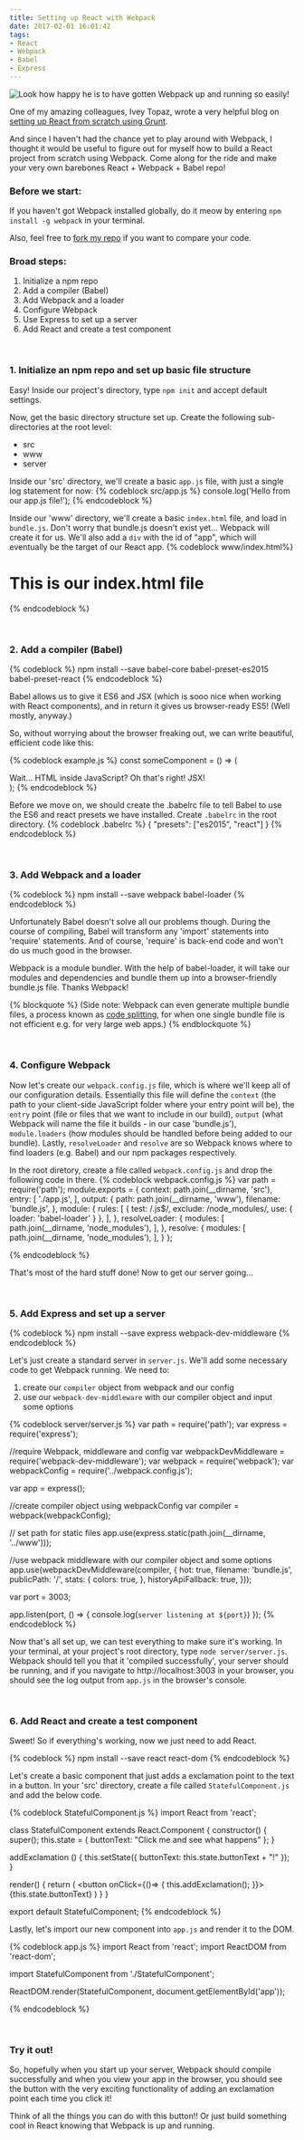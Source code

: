 ```yaml
---
title: Setting up React with Webpack
date: 2017-02-01 16:01:42
tags:
- React
- Webpack
- Babel
- Express
---
```


![Look how happy he is to have gotten Webpack up and running so easily!](/images/2017/02/coffee.jpg)

One of my amazing colleagues, Ivey Topaz, wrote a very helpful blog on <a href="http://iveytopaz.com/2016/10/25/starting_react_from_scratch/">setting up React from scratch using Grunt</a>.

And since I haven't had the chance yet to play around with Webpack, I thought it would be useful to figure out for myself how to build a React project from scratch using Webpack. Come along for the ride and make your very own barebones React + Webpack + Babel repo!
<!-- more -->
<h3>Before we start:</h3>

If you haven't got Webpack installed globally, do it meow by entering <code>npm install -g webpack</code> in your terminal.

Also, feel free to <a href="https://github.com/Luke-Wilson/react-webpack-starter">fork my repo</a> if you want to compare your code.

<h3>Broad steps:</h3>

1. Initialize a npm repo
2. Add a compiler (Babel)
3. Add Webpack and a loader
4. Configure Webpack
5. Use Express to set up a server
6. Add React and create a test component


<br /><h3>1. Initialize an npm repo and set up basic file structure</h3>

Easy! Inside our project's directory, type <code>npm init</code> and accept default settings.

Now, get the basic directory structure set up. Create the following sub-directories at the root level:
<ul><li>src</li><li>www</li><li>server</li></ul>

Inside our 'src' directory, we'll create a basic <code>app.js</code> file, with just a single log statement for now:
{% codeblock src/app.js %}
console.log('Hello from our app.js file!');
{% endcodeblock %}

Inside our 'www' directory, we'll create a basic <code>index.html</code> file, and load in <code>bundle.js</code>. Don't worry that bundle.js doesn't exist yet... Webpack will create it for us. We'll also add a <code>div</code> with the id of "app", which will eventually be the target of our React app.
{% codeblock www/index.html%}
<html>
<head>
</head>
<body>
  <h1>This is our index.html file</h1>
  <div id="app"></div>
  <script src="/bundle.js" ></script>
</body>
</html>
{% endcodeblock %}

<br /><h3>2. Add a compiler (Babel)</h3>

{% codeblock %}
npm install --save babel-core babel-preset-es2015 babel-preset-react
{% endcodeblock %}

Babel allows us to give it ES6 and JSX (which is sooo nice when working with React components), and in return it gives us browser-ready ES5! (Well mostly, anyway.)

So, without worrying about the browser freaking out, we can write beautiful, efficient code like this:

{% codeblock example.js %}
  const someComponent = () => (
    <div>Wait... HTML inside JavaScript? Oh that's right! JSX!</div>
  );
{% endcodeblock %}

Before we move on, we should create the .babelrc file to tell Babel to use the ES6 and react presets we have installed. Create <code>.babelrc</code> in the root directory.
{% codeblock .babelrc %}
{
  "presets": ["es2015", "react"]
}
{% endcodeblock %}


<br /><h3>3. Add Webpack and a loader</h3>

{% codeblock %}
npm install --save webpack babel-loader
{% endcodeblock %}

Unfortunately Babel doesn't solve all our problems though. During the course of compiling, Babel will transform any 'import' statements into 'require' statements. And of course, 'require' is back-end code and won't do us much good in the browser.

Webpack is a module bundler. With the help of babel-loader, it will take our modules and dependencies and bundle them up into a browser-friendly bundle.js file. Thanks Webpack!

{% blockquote %}
(Side note: Webpack can even generate multiple bundle files, a process known as <a href="https://webpack.github.io/docs/code-splitting.html">code splitting</a>, for when one single bundle file is not efficient e.g. for very large web apps.)
{% endblockquote %}


<br /><h3>4. Configure Webpack</h3>

Now let's create our <code>webpack.config.js</code> file, which is where we'll keep all of our configuration details. Essentially this file will define the <code>context</code> (the path to your client-side JavaScript folder where your entry point will be), the <code>entry</code> point (file or files that we want to include in our build), <code>output</code> (what Webpack will name the file it builds - in our case 'bundle.js'), <code>module.loaders</code> (how modules should be handled before being added to our bundle). Lastly, <code>resolveLoader</code> and <code>resolve</code> are so Webpack knows where to find loaders (e.g. Babel) and our npm packages respectively.

In the root diretory, create a file called <code>webpack.config.js</code> and drop the following code in there.
{% codeblock webpack.config.js %}
var path = require('path');
module.exports = {
  context: path.join(__dirname, 'src'),
  entry: [
    './app.js',
  ],
  output: {
    path: path.join(__dirname, 'www'),
    filename: 'bundle.js',
  },
  module: {
    rules: [
      {
        test: /\.js$/,
        exclude: /node_modules/,
        use: {
          loader: 'babel-loader'
        }
      },
    ],
  },
  resolveLoader: {
    modules: [
      path.join(__dirname, 'node_modules'),
    ],
  },
  resolve: {
    modules: [
      path.join(__dirname, 'node_modules'),
    ],
  }
};

{% endcodeblock %}


That's most of the hard stuff done! Now to get our server going...

<br /><h3>5. Add Express and set up a server</h3>

{% codeblock %}
npm install --save express webpack-dev-middleware
{% endcodeblock %}

Let's just create a standard server in <code>server.js</code>. We'll add some necessary code to get Webpack running. We need to:
1. create our <code>compiler</code> object from webpack and our config
2. use our <code>webpack-dev-middleware</code> with our compiler object and input some options


{% codeblock server/server.js %}
var path = require('path');
var express = require('express');

//require Webpack, middleware and config
var webpackDevMiddleware = require('webpack-dev-middleware');
var webpack = require('webpack');
var webpackConfig = require('../webpack.config.js');

var app = express();

//create compiler object using webpackConfig
var compiler = webpack(webpackConfig);

// set path for static files
app.use(express.static(path.join(__dirname, '../www')));

//use webpack middleware with our compiler object and some options
app.use(webpackDevMiddleware(compiler, {
  hot: true,
  filename: 'bundle.js',
  publicPath: '/',
  stats: {
    colors: true,
  },
  historyApiFallback: true,
}));

var port = 3003;

app.listen(port, () => {
  console.log(`server listening at ${port}`)
});
{% endcodeblock %}


Now that's all set up, we can test everything to make sure it's working. In your terminal, at your project's root directory, type <code>node server/server.js</code>. Webpack should tell you that it 'compiled successfully', your server should be running, and if you navigate to http://localhost:3003 in your browser, you should see the log output from <code>app.js</code> in the browser's console.


<br /><h3>6. Add React and create a test component</h3>

Sweet! So if everything's working, now we just need to add React.

{% codeblock %}
npm install --save react react-dom
{% endcodeblock %}

Let's create a basic component that just adds a exclamation point to the text in a button. In your 'src' directory, create a file called <code>StatefulComponent.js</code> and add the below code.

{% codeblock StatefulComponent.js %}
import React from 'react';

class StatefulComponent extends React.Component {
  constructor() {
    super();
    this.state = {
      buttonText: "Click me and see what happens"
    };
  }

  addExclamation () {
    this.setState({
      buttonText: this.state.buttonText + "!"
    });
  }

  render() {
    return (
      <button onClick={()=> {
        this.addExclamation();
      }}>
      {this.state.buttonText}
      </button>
    )
  }
}

export default StatefulComponent;
{% endcodeblock %}

Lastly, let's import our new component into <code>app.js</code> and render it to the DOM.

{% codeblock app.js %}
import React from 'react';
import ReactDOM from 'react-dom';

import StatefulComponent from './StatefulComponent';

ReactDOM.render(StatefulComponent, document.getElementById('app'));

{% endcodeblock %}


<br /><h3>Try it out!</h3>
So, hopefully when you start up your server, Webpack should compile successfully and when you view your app in the browser, you should see the button with the very exciting functionality of adding an exclamation point each time you click it!

Think of all the things you can do with this button!! Or just build something cool in React knowing that Webpack is up and running.

